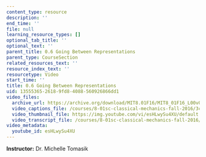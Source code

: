 ```yaml
---
content_type: resource
description: ''
end_time: ''
file: null
learning_resource_types: []
optional_tab_title: ''
optional_text: ''
parent_title: 0.6 Going Between Representations
parent_type: CourseSection
related_resources_text: ''
resource_index_text: ''
resourcetype: Video
start_time: ''
title: 0.6 Going Between Representations
uid: 13555365-2618-9fd8-4088-560926866dd1
video_files:
  archive_url: https://archive.org/download/MIT8.01F16/MIT8_01F16_L00v06_360p.mp4
  video_captions_file: /courses/8-01sc-classical-mechanics-fall-2016/3cdd0b7f27365bb2a2ec69693d1f84c4_esHLwySu4XU.vtt
  video_thumbnail_file: https://img.youtube.com/vi/esHLwySu4XU/default.jpg
  video_transcript_file: /courses/8-01sc-classical-mechanics-fall-2016/194b76ab72c9a66bbe4f51b29e84ee8a_esHLwySu4XU.pdf
video_metadata:
  youtube_id: esHLwySu4XU
---
```


**Instructor:** Dr. Michelle Tomasik
